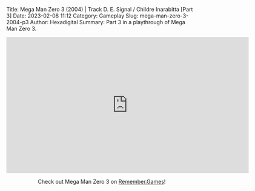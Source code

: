 Title: Mega Man Zero 3 (2004) | Track D. E. Signal / Childre Inarabitta [Part 3]
Date: 2023-02-08 11:12
Category: Gameplay
Slug: mega-man-zero-3-2004-p3
Author: Hexadigital
Summary: Part 3 in a playthrough of Mega Man Zero 3.

<center><iframe src="https://www.youtube.com/embed/4pmsnF4_kcQ?feature=oembed" allow="accelerometer; autoplay; encrypted-media; gyroscope; picture-in-picture" width="640" height="360" frameborder="0"></iframe>

Check out Mega Man Zero 3 on [Remember.Games](https://remember.games/game/4374/mega-man-zero-3/)!</center>

